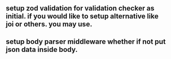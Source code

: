 ## setup zod validation for validation checker as initial. if you would like to setup alternative like joi or others. you may use.


## setup body parser middleware whether if not put json data inside body.